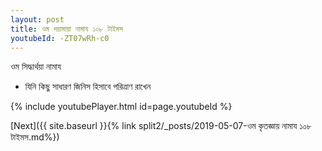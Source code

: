 ```yaml
---
layout: post
title: ওম দয়ামায়া নামায ১০৮ টাইমস
youtubeId: -ZT07wRh-c0
---
```

 
 
 ওম সিদ্ধার্থয়া নামায  
 
 -  যিনি কিছু সাধারণ জিনিস হিসাবে পরিত্রাণ রাখেন 
 
  
 
  
 
 
 
 
 
 


{% include youtubePlayer.html id=page.youtubeId %}
 
[Next]({{ site.baseurl }}{% link  split2/_posts/2019-05-07-ওম কৃতজ্ঞায় নামায ১০৮ টাইমস.md%})
 
